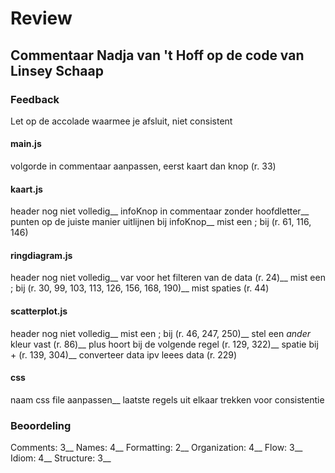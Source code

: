 # Review
## Commentaar Nadja van 't Hoff op de code van Linsey Schaap

### Feedback
Let op de accolade waarmee je afsluit, niet consistent

#### main.js
volgorde in commentaar aanpassen, eerst kaart dan knop (r. 33)

#### kaart.js
header nog niet volledig__
infoKnop in commentaar zonder hoofdletter__
punten op de juiste manier uitlijnen bij infoKnop__
mist een ; bij (r. 61, 116, 146)

#### ringdiagram.js
header nog niet volledig__
var voor het filteren van de data (r. 24)__
mist een ; bij (r. 30, 99, 103, 113, 126, 156, 168, 190)__
mist spaties (r. 44)

#### scatterplot.js
header nog niet volledig__
mist een ; bij (r. 46, 247, 250)__
stel een *ander* kleur vast (r. 86)__
plus hoort bij de volgende regel (r. 129, 322)__
spatie bij + (r. 139, 304)__
converteer data ipv leees data (r. 229)

#### css
naam css file aanpassen__
laatste regels uit elkaar trekken voor consistentie

### Beoordeling
Comments: 3__
Names: 4__
Formatting: 2__
Organization: 4__
Flow: 3__
Idiom: 4__
Structure: 3__
